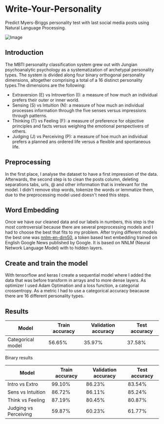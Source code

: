 # Write-Your-Personality
Predict Myers-Briggs personality test with last social media posts using Natural Language Processing.

![Image](https://user-images.githubusercontent.com/70896372/117457835-edaddd00-af49-11eb-8ec8-e033bd5b9a1a.png)

## Introduction
The MBTI personality classification system grew out with Jungian psychoanalytic psychology as a systematization of archetypal personality types. The system is divided along four binary orthogonal personality dimensions, altogether comprising a total of a 16 distinct personality types.The dimensions are the following:

- Extraversion (E) vs Introvertion (I): a measure of how much an individual prefers their outer or inner world. 
- Sensing (S) vs Intuition (N): a measure of how much an individual processes information through the five senses versus impressions through patterns.
- Thinking (T) vs Feeling (F): a measure of preference for objective principles and facts versus weighing the emotional perspectivers of others. 
- Judging (J) vs Perceiving (P): a measure of hoe much an individual prefers a planned ans ordered life versus a flexible and spontaneous life.

## Preprocessing
In the first place, I analyse the dataset to have a first impression of the data. Afterwards, the second step is to clean the posts column, deleting separations tabs, urls, @ and other information that is irrelevant for the model. I didn't remove stop words, tokenize the words or lemmatize them, due to the preprocessing model used doesn't need this steps.

## Word Embedding
Once we have our cleaned data and our labels in numbers, this step is the most controversial because there are several preprocessing models and I had to choose the best that fits to my problem. After trying different models the best one was [nnlm-en-dim50](https://tfhub.dev/google/nnlm-en-dim50/2), a token based text embedding trained on English Google News published by Google. It is based on NNLM (Neural Network Language Model) with to hidden layers. 

## Create and train the model
With tensorflow and keras I create a sequential model where I added the data that was before transform in arrays and to more dense layers. As optimizer I used 
Adam Optimation and a loss function, a categorial crossentropy. As a metric I had to use a categorical accuracy beacause there are 16 different personality types.

## Results
| Model      | Train accuracy | Validation accuracy | Test accuracy|
| ----------- | ----------- | ---------------| ---------------| 
| Categorical model   |  56.65%       | 35.97%|     37.58% |

Binary results

| Model      | Train accuracy | Validation accuracy | Test accuracy|
| ----------- | ----------- | ---------------| ---------------| 
| Intro vs Extro  |  99.10%       | 86.23%|     83.54% |
| Sens vs Intuition  |  86.72%       | 86.11%|     85.24% |
| Think vs Feeling  |  87.19%       | 80.45%|     80.87% |
| Judging vs Perceiving  |  59.87%       | 60.23%|     61.77% |








